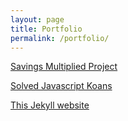 ```yaml
---
layout: page
title: Portfolio
permalink: /portfolio/
---
```


[Savings Multiplied Project](https://github.com/BlaiseGratton/SavingsMultiplied)


[Solved Javascript Koans](https://github.com/BlaiseGratton/javascript_koans)


[This Jekyll website](http://localhost:4000/about/)
